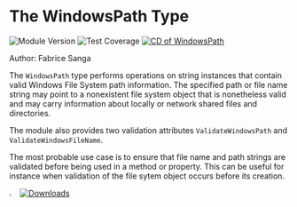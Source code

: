 # **The WindowsPath Type** 
![Module Version](https://img.shields.io/badge/version-0.0.1-teal) ![Test Coverage](https://img.shields.io/badge/coverage-100%25-teal)
[![CD of WindowsPath](https://github.com/sangafabrice/windows-path-type/actions/workflows/publish-module.yaml/badge.svg)](https://github.com/sangafabrice/windows-path-type/actions/workflows/publish-module.yaml)

Author: Fabrice Sanga

The `WindowsPath` type performs operations on string instances that contain valid Windows File System path information. The specified path or file name string may point to a nonexistent file system object that is nonetheless valid and may carry information about locally or network shared files and directories.

The module also provides two validation attributes `ValidateWindowsPath` and `ValidateWindowsFileName`.

The most probable use case is to ensure that file name and path strings are validated before being used in a method or property. This can be useful for instance when validation of the file sytem object occurs before its creation.

<img src="https://gistcdn.githack.com/sangafabrice/a8c75d6031a491c0907d5ca5eb5587e0/raw/406120be7a900c3998e33d7302772827f20539f0/automation.svg" alt="Custom Powershell Module Icon" width="3%"> [![Downloads](https://img.shields.io/powershellgallery/dt/WindowsPath?color=blue&label=PSGallery%20%E2%AC%87%EF%B8%8F)](https://www.powershellgallery.com/packages/WindowsPath)


